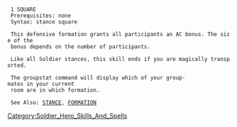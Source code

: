` 1 SQUARE`  
` Prerequisites: none`  
` Syntax: stance square`  
` `  
` This defensive formation grants all participants an AC bonus. The size of the`  
` bonus depends on the number of participants.`  
` `  
` Like all Soldier stances, this skill ends if you are magically transported.`  
` `  
` The groupstat command will display which of your group-mates in your current`  
` room are in which formation.`  
` `  
` See Also: `[`STANCE`](Stance "wikilink")`, `[`FORMATION`](Formation "wikilink")

[Category:Soldier_Hero_Skills_And_Spells](Category:Soldier_Hero_Skills_And_Spells "wikilink")

